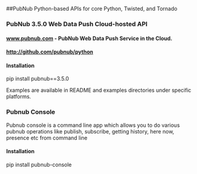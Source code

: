 
##PubNub Python-based APIs for core Python, Twisted, and Tornado

### PubNub 3.5.0 Web Data Push Cloud-hosted API 
#### www.pubnub.com - PubNub Web Data Push Service in the Cloud. 
#### http://github.com/pubnub/python


#### Installation
pip install pubnub==3.5.0

Examples are available in README and examples directories under specific
platforms.

### Pubnub Console
Pubnub console is a command line app which allows you to do various 
pubnub operations like publish, subscribe, getting history, here now,
presence etc from command line

#### Installation

pip install pubnub-console
